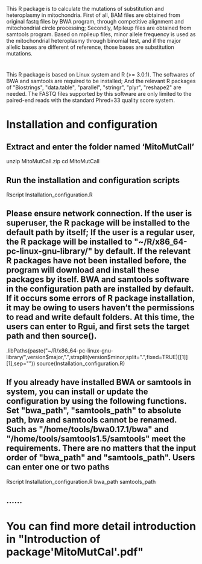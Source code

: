 This R package is to calculate the mutations of substitution and heteroplasmy in mitochondria. First of all, BAM files are obtained from original fastq files by BWA program, through competitive alignment and mitochondrial circle processing; Secondly, Mpileup files are obtained from samtools program. Based on mpileup files, minor allele frequency is used as the mitochondrial heteroplasmy through binomial test, and if the major allelic bases are different of reference, those bases are substitution mutations.
#
This R package is based on Linux system and R (>= 3.0.1). The softwares of BWA and samtools are required to be installed; And the relevant R packages of "Biostrings", "data.table", "parallel", "stringr", "plyr", "reshape2" are needed. The FASTQ files supported by this software are only limited to the paired-end reads with the standard Phred+33 quality score system.

# Installation and configuration

## Extract and enter the folder named ‘MitoMutCall’

unzip MitoMutCall.zip
cd MitoMutCall

## Run the installation and configuration scripts

Rscript Installation_configuration.R

## Please ensure network connection. If the user is superuser, the R package will be installed to the default path by itself; If the user is a regular user, the R package will be installed to "~/R/x86_64-pc-linux-gnu-library/" by default. If the relevant R packages have not been installed before, the program will download and install these packages by itself. BWA and samtools software in the configuration path are installed by default. If it occurs some errors of R package installation, it may be owing to users haven’t the permissions to read and write default folders. At this time, the users can enter to Rgui, and first sets the target path and then source().

.libPaths(paste("~/R/x86_64-pc-linux-gnu-library/",version$major,".",strsplit(version$minor,split=".",fixed=TRUE)[[1]][1],sep="")) 
source(Installation_configuration.R)

## If you already have installed BWA or samtools in system, you can install or update the configuration by using the following functions. Set "bwa_path", "samtools_path" to absolute path, bwa and samtools cannot be renamed. Such as "/home/tools/bwa0.17.1/bwa" and "/home/tools/samtools1.5/samtools" meet the requirements. There are no matters that the input order of "bwa_path" and "samtools_path". Users can enter one or two paths
Rscript Installation_configuration.R bwa_path samtools_path
## ……
# You can find more detail introduction in "Introduction of package'MitoMutCal'.pdf"
